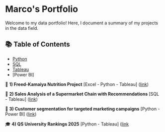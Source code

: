 # Marco's Portfolio

Welcome to my data portfolio! Here, I document a summary of my projects in the data field.

## 📚 Table of Contents
- [Python](#python)
- [SQL](#sql)
- [Tableau](#tableau)
- [Power BI]


🌾 **1) Freed-Kamaiya Nutrition Project** [Excel - Python - Tableau] ([link](https://github.com/Marco10292/Freed-Kamaiya-Nutrition-Project/blob/main/README.md))

💸 **2) Sales Analysis of a Supermarket Chain with Recommendations** [SQL - Tableau] ([link](https://github.com/Marco10292/Sales-Analysis-of-a-Supermarket-Chain-with-Recommendations/blob/main/README.md))

🔎 **3) Customer segmentation for targeted marketing campaigns** [Python - Power BI] ([link](https://github.com/Marco10292/Customer-segmentation-for-targeted-marketing-campaigns/blob/main/README.md))

🎓 **4) QS University Rankings 2025** [Python - Tableau] ([link](https://github.com/Marco10292/QS-University-Rankings-2025/blob/main/README.md)

